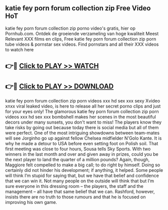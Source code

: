 ## katie fey porn forum collection zip Free Video HoT 

katie fey porn forum collection zip porno video's gratis, hier op Pornhub.com. Ontdek de groeiende verzameling van hoge kwaliteit Meest Relevant XXX films en clips,
Free katie fey porn forum collection zip porn tube videos & pornstar sex videos. Find pornstars and all their XXX videos to watch here


## 👉🔴 [Click to PLAY >> WATCH](http://us.freeplayer.one?title=katie_fey_porn_forum_collection_zip&ref=16D)

## 👉🔴 [Click to PLAY >> DOWNLOAD](http://us.freeplayer.one?title=katie_fey_porn_forum_collection_zip&ref=16D)


katie fey porn forum collection zip porn videos xxx hd sex xxx sexy Xvideo xnxx viral leaked video, is here to release all her secret porno clips and just for your eyes only! The glamorous katie fey porn forum collection zip porn videos xxx hd sex xxx bombshell makes her scenes in the most beautiful decors under many sunsets, you don't want to miss! The players know they take risks by going out because today there is social media but all of them were perfect. One of the most intriguing showdowns between team-mates will see Jorginho go up against fellow Chelsea midfielder N'Golo Kante. It is why he made a detour to USA before even setting foot on Polish soil. That first meeting was close to four hours, Sousa tells Sky Sports. With two winners in the last month and over and given away in prizes, could you be the next player to land the quarter of a million pounds? Again, though, Maggiore felt compelled to make a big call; to do right by himself. Doing so certainly did not hinder his development; if anything, it helped. Some people will think I’m stupid for saying that, but we have that belief and confidence that we can win it. Not many people on the outside will think that but I’m sure everyone in this dressing room – the players, the staff and the management – all have that same belief that we can. Rashford, however, insists there are no truth to those rumours and that he is focused on improving his own game.